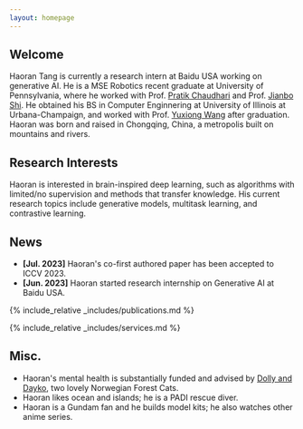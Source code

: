 ```yaml
---
layout: homepage
---
```


## Welcome

Haoran Tang is currently a research intern at Baidu USA working on generative AI. He is a MSE Robotics recent graduate at University of Pennsylvania, where he worked with Prof. [Pratik Chaudhari](https://pratikac.github.io/) and Prof. [Jianbo Shi](https://www.cis.upenn.edu/~jshi/). He obtained his BS in Computer Enginnering at University of Illinois at Urbana-Champaign, and worked with Prof. [Yuxiong Wang](https://yxw.web.illinois.edu/) after graduation. Haoran was born and raised in Chongqing, China, a metropolis built on mountains and rivers.

## Research Interests

Haoran is interested in brain-inspired deep learning, such as algorithms with limited/no supervision and methods that transfer knowledge. His current research topics include generative models, multitask learning, and contrastive learning.

## News

- **[Jul. 2023]** Haoran's co-first authored paper has been accepted to ICCV 2023.
- **[Jun. 2023]** Haoran started research internship on Generative AI at Baidu USA.

{% include_relative _includes/publications.md %}

{% include_relative _includes/services.md %}

## Misc.

- Haoran's mental health is substantially funded and advised by [Dolly and Dayko](./dollydayko.md), two lovely Norwegian Forest Cats.
- Haoran likes ocean and islands; he is a PADI rescue diver.
- Haoran is a Gundam fan and he builds model kits; he also watches other anime series.
